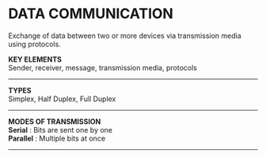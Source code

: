 # DATA COMMUNICATION
Exchange of data between two or more devices via transmission media using  protocols.

**KEY ELEMENTS**  
Sender, receiver, message, transmission media, protocols

---
**TYPES**  
Simplex, Half Duplex, Full Duplex

---
**MODES OF TRANSMISSION**  
**Serial** : Bits are sent one by one  
**Parallel** : Multiple bits at once

---
